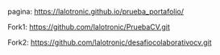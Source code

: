 pagina: https://lalotronic.github.io/prueba_portafolio/

Fork1: https://github.com/lalotronic/PruebaCV.git

Fork2: https://github.com/lalotronic/desafiocolaborativocv.git
